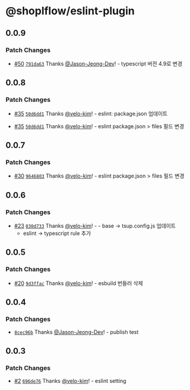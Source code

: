 # @shoplflow/eslint-plugin

## 0.0.9

### Patch Changes

- [#50](https://github.com/shopl/shoplflow/pull/50) [`791da63`](https://github.com/shopl/shoplflow/commit/791da631a19479bfab11bbe716fe429458886c9a) Thanks [@Jason-Jeong-Dev](https://github.com/Jason-Jeong-Dev)! - typescript 버전 4.9로 변경

## 0.0.8

### Patch Changes

- [#35](https://github.com/shopl/shoplflow/pull/35) [`50d6dd1`](https://github.com/shopl/shoplflow/commit/50d6dd13f8294c9309402830e87fc8441868e36f) Thanks [@velo-kim](https://github.com/velo-kim)! - eslint: package.json 업데이트

- [#35](https://github.com/shopl/shoplflow/pull/35) [`50d6dd1`](https://github.com/shopl/shoplflow/commit/50d6dd13f8294c9309402830e87fc8441868e36f) Thanks [@velo-kim](https://github.com/velo-kim)! - eslint package.json > files 필드 변경

## 0.0.7

### Patch Changes

- [#30](https://github.com/shopl/shoplflow/pull/30) [`9646803`](https://github.com/shopl/shoplflow/commit/9646803299ff9d460bbe313e0bdd476a74a3c11a) Thanks [@velo-kim](https://github.com/velo-kim)! - eslint package.json > files 필드 변경

## 0.0.6

### Patch Changes

- [#23](https://github.com/shopl/shoplflow/pull/23) [`030d733`](https://github.com/shopl/shoplflow/commit/030d7336dcae2b560e08784efcaf665027dd4f2f) Thanks [@velo-kim](https://github.com/velo-kim)! - - base -> tsup.config.js 업데이트
  - eslint -> typescript rule 추가

## 0.0.5

### Patch Changes

- [#20](https://github.com/shopl/shoplflow/pull/20) [`9d3ffac`](https://github.com/shopl/shoplflow/commit/9d3ffac11395ce69ec7410240aecf70e8401a1a6) Thanks [@velo-kim](https://github.com/velo-kim)! - esbuild 번들러 삭제

## 0.0.4

### Patch Changes

- [`8cec96b`](https://github.com/shopl/shoplflow/commit/8cec96b0b16a42f12e38e749f1d623ad1b95ce77) Thanks [@Jason-Jeong-Dev](https://github.com/Jason-Jeong-Dev)! - publish test

## 0.0.3

### Patch Changes

- [#2](https://github.com/shopl/shoplflow/pull/2) [`696de76`](https://github.com/shopl/shoplflow/commit/696de76f4a585272e00ab0170bc4099996a2203b) Thanks [@velo-kim](https://github.com/velo-kim)! - eslint setting
